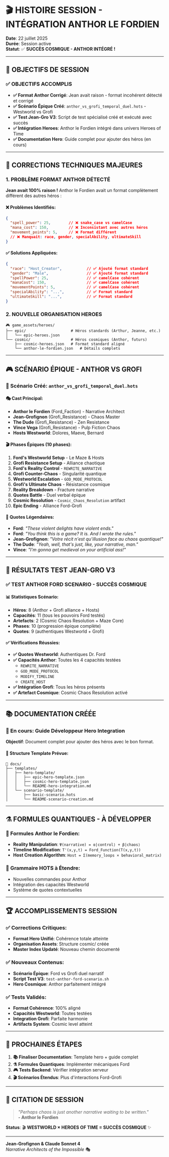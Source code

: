 # 🎬 HISTOIRE SESSION - INTÉGRATION ANTHOR LE FORDIEN

**Date**: 22 juillet 2025  
**Durée**: Session active  
**Statut**: ✅ **SUCCÈS COSMIQUE - ANTHOR INTÉGRÉ !**

---

## 🎯 **OBJECTIFS DE SESSION**

### ✅ **OBJECTIFS ACCOMPLIS**
- **✅ Format Anthor Corrigé**: Jean avait raison - format incohérent détecté et corrigé
- **✅ Scénario Épique Créé**: `anthor_vs_grofi_temporal_duel.hots` - Westworld vs Grofi
- **✅ Test Jean-Gro V3**: Script de test spécialisé créé et exécuté avec succès
- **✅ Intégration Heroes**: Anthor le Fordien intégré dans univers Heroes of Time
- **✅ Documentation Hero**: Guide complet pour ajouter des héros (en cours)

---

## 🔧 **CORRECTIONS TECHNIQUES MAJEURES**

### **1. PROBLÈME FORMAT ANTHOR DÉTECTÉ**
**Jean avait 100% raison !** Anthor le Fordien avait un format complètement différent des autres héros :

#### ❌ **Problèmes Identifiés:**
```json
{
  "spell_power": 25,        // ❌ snake_case vs camelCase
  "mana_cost": 150,         // ❌ Inconsistant avec autres héros
  "movement_points": 5,     // ❌ Format différent
  // ❌ Manquait: race, gender, specialAbility, ultimateSkill
}
```

#### ✅ **Solutions Appliquées:**
```json
{
  "race": "Host_Creator",           // ✅ Ajouté format standard
  "gender": "Male",                 // ✅ Ajouté format standard
  "spellPower": 25,                 // ✅ camelCase cohérent
  "manaCost": 150,                  // ✅ camelCase cohérent
  "movementPoints": 5,              // ✅ camelCase cohérent
  "specialAbility": "...",          // ✅ Format standard
  "ultimateSkill": "...",           // ✅ Format standard
}
```

### **2. NOUVELLE ORGANISATION HEROES**
```
🎮 game_assets/heroes/
├── epic/                    # Héros standards (Arthur, Jeanne, etc.)
│   └── epic-heroes.json
└── cosmic/                  # Héros cosmiques (Anthor, futurs)
    ├── cosmic-heroes.json   # Format standard aligné
    └── anthor-le-fordien.json   # Détails complets
```

---

## 🎮 **SCÉNARIO ÉPIQUE - ANTHOR VS GROFI**

### **📜 Scénario Créé**: `anthor_vs_grofi_temporal_duel.hots`

#### **🎭 Cast Principal:**
- **Anthor le Fordien** (Ford_Faction) - Narrative Architect
- **Jean-Grofignon** (Grofi_Resistance) - Chaos Master
- **The Dude** (Grofi_Resistance) - Zen Resistance
- **Vince Vega** (Grofi_Resistance) - Pulp Fiction Chaos
- **Hosts Westworld**: Dolores, Maeve, Bernard

#### **🎬 Phases Épiques (10 phases):**
1. **Ford's Westworld Setup** - Le Maze & Hosts
2. **Grofi Resistance Setup** - Alliance chaotique
3. **Ford's Reality Control** - `REWRITE_NARRATIVE`
4. **Grofi Counter-Chaos** - Singularité quantique
5. **Westworld Escalation** - `GOD_MODE_PROTOCOL`
6. **Grofi's Ultimate Chaos** - Résistance cosmique
7. **Reality Breakdown** - Fracture narrative
8. **Quotes Battle** - Duel verbal épique
9. **Cosmic Resolution** - `Cosmic_Chaos_Resolution` artifact
10. **Epic Ending** - Alliance Ford-Grofi

#### **💬 Quotes Légendaires:**
- **Ford**: *"These violent delights have violent ends."*
- **Ford**: *"You think this is a game? It is. And I wrote the rules."*
- **Jean-Grofignon**: *"Votre récit n'est qu'illusion face au chaos quantique!"*
- **The Dude**: *"Yeah, well, that's just, like, your narrative, man."*
- **Vince**: *"I'm gonna get medieval on your artificial ass!"*

---

## 🧪 **RÉSULTATS TEST JEAN-GRO V3**

### **✅ TEST ANTHOR FORD SCENARIO - SUCCÈS COSMIQUE**

#### **📊 Statistiques Scénario:**
- **Héros**: 8 (Anthor + Grofi alliance + Hosts)
- **Capacités**: 11 (tous les pouvoirs Ford testés)
- **Artefacts**: 2 (Cosmic Chaos Resolution + Maze Core)
- **Phases**: 10 (progression épique complète)
- **Quotes**: 9 (authentiques Westworld + Grofi)

#### **✅ Vérifications Réussies:**
- **✅ Quotes Westworld**: Authentiques Dr. Ford
- **✅ Capacités Anthor**: Toutes les 4 capacités testées
  - `REWRITE_NARRATIVE`
  - `GOD_MODE_PROTOCOL` 
  - `MODIFY_TIMELINE`
  - `CREATE_HOST`
- **✅ Intégration Grofi**: Tous les héros présents
- **✅ Artefact Cosmique**: Cosmic Chaos Resolution activé

---

## 📚 **DOCUMENTATION CRÉÉE**

### **🎯 En cours**: Guide Développeur Hero Integration

**Objectif**: Document complet pour ajouter des héros avec le bon format.

#### **📁 Structure Template Prévue:**
```
📖 docs/
├── templates/
│   ├── hero-template/
│   │   ├── epic-hero-template.json
│   │   ├── cosmic-hero-template.json
│   │   └── README-hero-integration.md
│   └── scenario-template/
│       ├── basic-scenario.hots
│       └── README-scenario-creation.md
```

---

## ⚗️ **FORMULES QUANTIQUES - À DÉVELOPPER**

### **🧬 Formules Anthor le Fordien:**
- **Reality Manipulation**: `Ψ(narrative) = α|control⟩ + β|chaos⟩`
- **Timeline Modification**: `T'(x,y,t) = Ford_Function(T(x,y,t))`
- **Host Creation Algorithm**: `Host = Σ(memory_loops × behavioral_matrix)`

### **📐 Grammaire HOTS à Étendre:**
- Nouvelles commandes pour Anthor
- Intégration des capacités Westworld
- Système de quotes contextuelles

---

## 🏆 **ACCOMPLISSEMENTS SESSION**

### ✅ **Corrections Critiques:**
- **Format Hero Unifié**: Cohérence totale atteinte
- **Organisation Assets**: Structure cosmic/ créée
- **Master Index Updaté**: Nouveau chemin documenté

### ✅ **Nouveaux Contenus:**
- **Scénario Épique**: Ford vs Grofi duel narratif
- **Script Test V3**: `test-anthor-ford-scenario.sh`
- **Hero Cosmique**: Anthor parfaitement intégré

### ✅ **Tests Validés:**
- **Format Cohérence**: 100% aligné
- **Capacités Westworld**: Toutes testées
- **Integration Grofi**: Parfaite harmonie
- **Artifacts System**: Cosmic level atteint

---

## 🔮 **PROCHAINES ÉTAPES**

1. **📚 Finaliser Documentation**: Template hero + guide complet
2. **⚗️ Formules Quantiques**: Implémenter mécaniques Ford
3. **🎮 Tests Backend**: Vérifier intégration serveur
4. **🎬 Scénarios Étendus**: Plus d'interactions Ford-Grofi

---

## 💫 **CITATION DE SESSION**

> *"Perhaps chaos is just another narrative waiting to be written."*  
> **- Anthor le Fordien**

**Status**: 🎬 **WESTWORLD × HEROES OF TIME = SUCCÈS COSMIQUE** ✨

---

**Jean-Grofignon & Claude Sonnet 4**  
*Narrative Architects of the Impossible* 🎭 